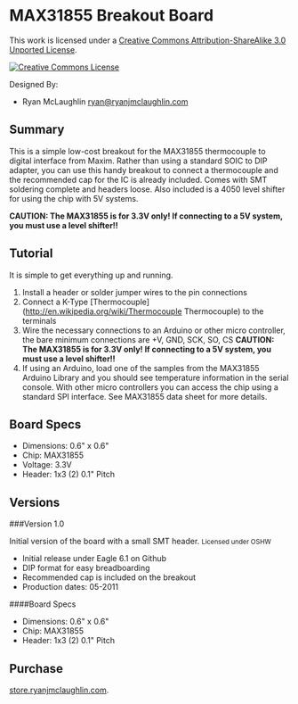 MAX31855 Breakout Board
=======================

This work is licensed under a <a rel="license" href="http://creativecommons.org/licenses/by-sa/3.0/">Creative Commons Attribution-ShareAlike 3.0 Unported License</a>.

<a rel="license" href="http://creativecommons.org/licenses/by-sa/3.0/"><img alt="Creative Commons License" style="border-width:0" src="http://i.creativecommons.org/l/by-sa/3.0/88x31.png" /></a>
	
Designed By:

*	Ryan McLaughlin <ryan@ryanjmclaughlin.com>


Summary
-------

This is a simple low-cost breakout for the MAX31855 thermocouple to digital interface from Maxim.  Rather than using a standard SOIC to DIP adapter, you can use this handy breakout to connect a thermocouple and the recommended cap for the IC is already included.  Comes with SMT soldering complete and headers loose.  Also included is a 4050 level shifter for using the chip with 5V systems.

**CAUTION: The MAX31855 is for 3.3V only! If connecting to a 5V system, you must use a level shifter!!**

Tutorial
--------

It is simple to get everything up and running.

1.	Install a header or solder jumper wires to the pin connections
2.	Connect a K-Type [Thermocouple](http://en.wikipedia.org/wiki/Thermocouple Thermocouple) to the terminals
3.	Wire the necessary connections to an Arduino or other micro controller, the bare minimum connections are +V, GND, SCK, SO, CS  **CAUTION: The MAX31855 is for 3.3V only! If connecting to a 5V system, you must use a level shifter!!**
4.	If using an Arduino, load one of the samples from the MAX31855 Arduino Library and you should see temperature information in the serial console. With other micro controllers you can access the chip using a standard SPI interface. See MAX31855 data sheet for more details.


Board Specs
-----------

*	Dimensions: 0.6" x 0.6"
*	Chip: MAX31855
*	Voltage: 3.3V
*	Header: 1x3 (2) 0.1" Pitch


Versions
--------

###Version 1.0

Initial version of the board with a small SMT header. <small>Licensed under OSHW</small>

* 	Initial release under Eagle 6.1 on Github
*	DIP format for easy breadboarding
*	Recommended cap is included on the breakout
*	Production dates: 05-2011

####Board Specs
*	Dimensions: 0.6" x 0.6"
*	Chip: MAX31855
*	Header: 1x3 (2) 0.1" Pitch


Purchase
--------

[store.ryanjmclaughlin.com](http://store.ryanjmclaughlin.com). 

